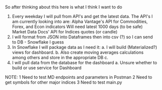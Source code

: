 So after thinking about this here is what I think I want to do

1. Every weekday I will pull from API's and get the latest data. The API's I am currently looking into are:
    Alpha Vantage's API for Commodities, Forex, and Econ indicators
        Will need latest 1000 days (to be safe)
    Market Data Docs' API for Indices quotes (or candle)
2. I will format from JSON into Dataframes then into csv (?) so I can send to DB - Snowflake I guess
3. In Snowflake I will package data as I need it:
    a. I will build (Materialized?) views for dashboard. 
    b. Also create moving averages calculations among others and store in the appropriate DB
    c. 
4. I will pull data from the database for the dashboard
    a. Unsure whether to build or use service for Dashboard


NOTE: 
    1 Need to test MD endpoints and parameters in Postman
    2 Need to get symbols for other major indices
    3 Need to test main.py